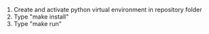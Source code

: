 1. Create and activate python virtual environment in repository folder
2. Type "make install"
3. Type "make run"
